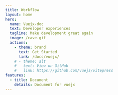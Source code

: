 ```yaml
---
title: Workflow
layout: home
hero:
  name: Vuejx-doc
  text: Developer experiences
  tagline: Make development great again
  image: /cave.gif
  actions:
    - theme: brand
      text: Get Started
      link: /docs/vuejx/
    # - theme: alt
    #   text: View on GitHub
    #   link: https://github.com/vuejs/vitepress
features:
  - title: Document 
    details: Document for vuejx
---
```

